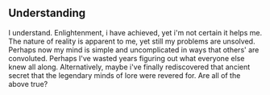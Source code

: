 ## Understanding

I understand. Enlightenment, i have achieved, yet i'm not certain it helps me. The nature of reality is apparent to me, yet still my problems are unsolved. Perhaps now my mind is simple and uncomplicated in ways that others' are convoluted. Perhaps I've wasted years figuring out what everyone else knew all along. Alternatively, maybe i've finally rediscovered that ancient secret that the legendary minds of lore were revered for. Are all of the above true?
